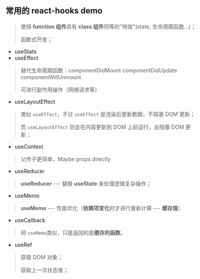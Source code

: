 ## 常用的 react-hooks demo

> 使得 **function 组件**具有 **class 组件**同等的"特效"(state, 生命周期函数...)；
>
> 函数式开发；

- useState
- useEffect
> 替代生命周期函数：componentDidMount componentDidUpdate componentWillUnmount
>
> 可进行副作用操作（网络请求等）

- useLayoutEffect
> 类似 `useEffect`，不过 `useEffect` 是渲染后更新数据，不阻塞 DOM 更新；
>
> 而 `useLayoutEffect` 则会在内容更新到 DOM 上前运行，会阻塞 DOM 更新；

- useContext
> 父传子更简单，Maybe props directly

- useReducer
> **useReducer** --- 替换 **useState** 来处理逻辑复杂操作；

- useMemo
> **useMemo** --- 性能优化（**依赖项变化**时才进行重新计算 --- **缓存值**）

- useCallback
> 同 `useMemo`类似，只是返回的是**缓存的函数**。

- useRef
> 获取 DOM 对象；
>
> 获取上一次状态值；
